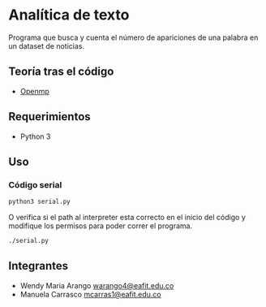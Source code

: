 # Analítica de texto

Programa que busca y cuenta el número de apariciones de una palabra en un dataset de noticias.

## Teoría tras el código

* [Openmp](https://github.com/mnl359/Text-analytics/blob/master/openmp.md)

## Requerimientos

* Python 3

## Uso

### Código serial

``` bash
python3 serial.py
```
O verifica si el path al interpreter esta correcto en el inicio del código y 
modifique los permisos para poder correr el programa.

``` bash
./serial.py
```
## Integrantes

* Wendy Maria Arango <warango4@eafit.edu.co>
* Manuela Carrasco <mcarras1@eafit.edu.co>
